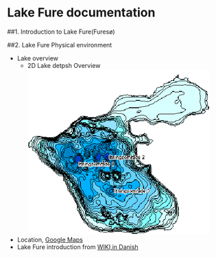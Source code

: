 # Lake Fure documentation
##1. Introduction to Lake Fure(Furesø)

##2. Lake Fure Physical environment
- Lake overview
    - 2D Lake detpsh Overview
  ![2D Lake Overview](imag/Depth.jpg)
- Location, [Google Maps](https://www.google.dk/maps/place/Fures%C3%B8/@55.8010168,12.421604,14z/data=!3m1!4b1!4m2!3m1!1s0x46524f78f05143c1:0xa9bdb16f0d3a5ae9?hl=da)
- Lake Fure introduction from [WIKI,in Danish](https://da.wikipedia.org/wiki/Fures%C3%B8)



